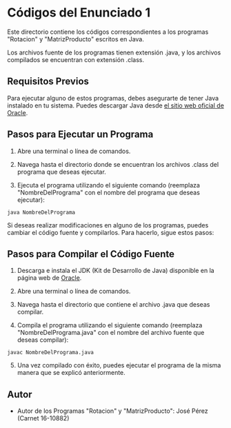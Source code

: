 # Códigos del Enunciado 1

Este directorio contiene los códigos correspondientes a los programas "Rotacion" y "MatrizProducto" escritos en Java.

Los archivos fuente de los programas tienen extensión .java, y los archivos compilados se encuentran con extensión .class.

## Requisitos Previos

Para ejecutar alguno de estos programas, debes asegurarte de tener Java instalado en tu sistema. Puedes descargar Java desde [el sitio web oficial de Oracle](https://www.oracle.com/java/technologies/downloads/).

## Pasos para Ejecutar un Programa

1. Abre una terminal o línea de comandos.

2. Navega hasta el directorio donde se encuentran los archivos .class del programa que deseas ejecutar.

3. Ejecuta el programa utilizando el siguiente comando (reemplaza "NombreDelPrograma" con el nombre del programa que deseas ejecutar):

```
java NombreDelPrograma
```

Si deseas realizar modificaciones en alguno de los programas, puedes cambiar el código fuente y compilarlos. Para hacerlo, sigue estos pasos:

## Pasos para Compilar el Código Fuente

1. Descarga e instala el JDK (Kit de Desarrollo de Java) disponible en la página web de [Oracle](https://www.oracle.com/java/technologies/downloads/).

2. Abre una terminal o línea de comandos.

3. Navega hasta el directorio que contiene el archivo .java que deseas compilar.

4. Compila el programa utilizando el siguiente comando (reemplaza "NombreDelPrograma.java" con el nombre del archivo fuente que deseas compilar):

```
javac NombreDelPrograma.java
```

5. Una vez compilado con éxito, puedes ejecutar el programa de la misma manera que se explicó anteriormente.

## Autor

- Autor de los Programas "Rotacion" y "MatrizProducto": José Pérez (Carnet 16-10882)

